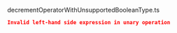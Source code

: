 decrementOperatorWithUnsupportedBooleanType.ts
```json
Invalid left-hand side expression in unary operation
```
